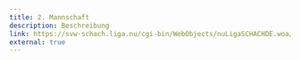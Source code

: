 ```yaml
---
title: 2. Mannschaft
description: Beschreibung
link: https://svw-schach.liga.nu/cgi-bin/WebObjects/nuLigaSCHACHDE.woa/wa/groupPage?championship=Unterland+24%2F25&group=984
external: true
---
```

